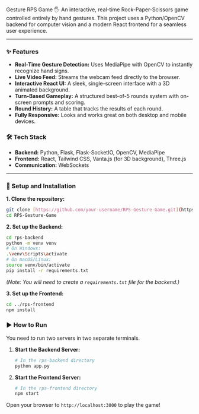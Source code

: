 Gesture RPS Game 🖐️
An interactive, real-time Rock-Paper-Scissors game controlled entirely by hand gestures. This project uses a Python/OpenCV backend for computer vision and a modern React frontend for a seamless user experience.

---

### ✨ Features

- **Real-Time Gesture Detection:** Uses MediaPipe with OpenCV to instantly recognize hand signs.
- **Live Video Feed:** Streams the webcam feed directly to the browser.
- **Interactive React UI:** A sleek, single-screen interface with a 3D animated background.
- **Turn-Based Gameplay:** A structured best-of-5 rounds system with on-screen prompts and scoring.
- **Round History:** A table that tracks the results of each round.
- **Fully Responsive:** Looks and works great on both desktop and mobile devices.

### 🛠️ Tech Stack

- **Backend:** Python, Flask, Flask-SocketIO, OpenCV, MediaPipe
- **Frontend:** React, Tailwind CSS, Vanta.js (for 3D background), Three.js
- **Communication:** WebSockets

---

### 🚀 Setup and Installation

**1. Clone the repository:**
```bash
git clone [https://github.com/your-username/RPS-Gesture-Game.git](https://github.com/your-username/RPS-Gesture-Game.git)
cd RPS-Gesture-Game
```

**2. Set up the Backend:**
```bash
cd rps-backend
python -m venv venv
# On Windows:
.\venv\Scripts\activate
# On macOS/Linux:
source venv/bin/activate
pip install -r requirements.txt
```
*(Note: You will need to create a `requirements.txt` file for the backend.)*

**3. Set up the Frontend:**
```bash
cd ../rps-frontend
npm install
```

### ▶️ How to Run

You need to run two servers in two separate terminals.

1.  **Start the Backend Server:**
    ```bash
    # In the rps-backend directory
    python app.py
    ```
2.  **Start the Frontend Server:**
    ```bash
    # In the rps-frontend directory
    npm start
    ```

Open your browser to `http://localhost:3000` to play the game!

